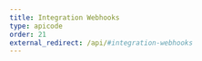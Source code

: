 ```yaml
---
title: Integration Webhooks
type: apicode
order: 21
external_redirect: /api/#integration-webhooks
---
```

